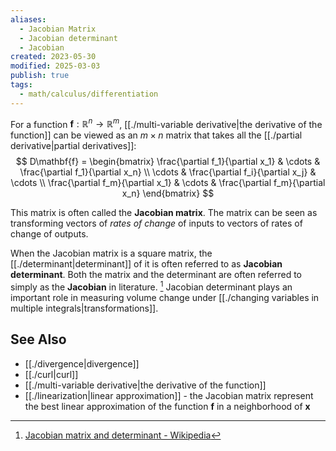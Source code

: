 ```yaml
---
aliases:
  - Jacobian Matrix
  - Jacobian determinant
  - Jacobian
created: 2023-05-30
modified: 2025-03-03
publish: true
tags:
  - math/calculus/differentiation
---
```

For a function $\mathbf{f} : \mathbb{R}^n \rightarrow \mathbb{R}^m$, [[./multi-variable derivative|the derivative of the function]] can be viewed as an $m \times n$ matrix that takes all the [[./partial derivative|partial derivatives]]:
$$
D\mathbf{f} =
\begin{bmatrix}
\frac{\partial f_1}{\partial x_1} & \cdots & \frac{\partial f_1}{\partial x_n} \\
\cdots & \frac{\partial f_i}{\partial x_j} & \cdots \\
\frac{\partial f_m}{\partial x_1} & \cdots & \frac{\partial f_m}{\partial x_n}
\end{bmatrix}
$$

This matrix is often called the **Jacobian matrix**. The matrix can be seen as transforming vectors of *rates of change* of inputs to vectors of rates of change of outputs.

When the Jacobian matrix is a square matrix, the [[./determinant|determinant]] of it is often referred to as **Jacobian determinant**. Both the matrix and the determinant are often referred to simply as the **Jacobian** in literature. [^1] Jacobian determinant plays an important role in measuring volume change under [[./changing variables in multiple integrals|transformations]].

## See Also
- [[./divergence|divergence]]
- [[./curl|curl]]
- [[./multi-variable derivative|the derivative of the function]]
- [[./linearization|linear approximation]] - the Jacobian matrix represent the best linear approximation of the function $\mathbf{f}$ in a neighborhood of $\mathbf{x}$

[^1]: [Jacobian matrix and determinant - Wikipedia](https://en.wikipedia.org/wiki/Jacobian_matrix_and_determinant)